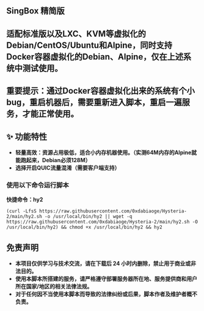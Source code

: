 ## **SingBox 精简版**

## 适配标准版以及LXC、KVM等虚拟化的Debian/CentOS/Ubuntu和Alpine，同时支持Docker容器虚拟化的Debian、Alpine，仅在上述系统中测试使用。
## 重要提示：通过Docker容器虚拟化出来的系统有个小bug，重启机器后，需要重新进入脚本，重启一遍服务，才能正常使用。

## **✨ 功能特性**
- **轻量高效：资源占用极低，适合小内存机器使用。（实测64M内存的Alpine就能跑起来，Debian必须128M）**
- **选择开启QUIC流量混淆（需要客户端支持）**

### **使用以下命令运行脚本**

**快捷命令：hy2**

```
(curl -LfsS https://raw.githubusercontent.com/0xdabiaoge/Hysteria-2/main/hy2.sh -o /usr/local/bin/hy2 || wget -q https://raw.githubusercontent.com/0xdabiaoge/Hysteria-2/main/hy2.sh -O /usr/local/bin/hy2) && chmod +x /usr/local/bin/hy2 && hy2
```

## **免责声明**
- **本项目仅供学习与技术交流，请在下载后 24 小时内删除，禁止用于商业或非法目的。**
- **使用本脚本所搭建的服务，请严格遵守部署服务器所在地、服务提供商和用户所在国家/地区的相关法律法规。**
- **对于任何因不当使用本脚本而导致的法律纠纷或后果，脚本作者及维护者概不负责。**
